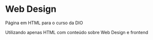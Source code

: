 # Web Design

Página em HTML para o curso da DIO

Utilizando apenas HTML com conteúdo sobre Web Design e frontend

